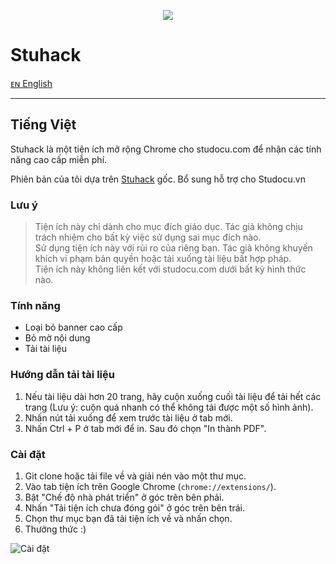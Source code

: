 <p align="center">
<img src="https://user-images.githubusercontent.com/67743899/159747006-f38ea4c4-107d-41e6-b570-1bcd9458aced.png">
</p>

# Stuhack

[ᴇɴ English](./README.en.md)

---

## Tiếng Việt

Stuhack là một tiện ích mở rộng Chrome cho studocu.com để nhận các tính năng cao cấp miễn phí.

Phiên bản của tôi dựa trên [Stuhack](https://github.com/isanchop/stuhack) gốc. Bổ sung hỗ trợ cho Studocu.vn

### Lưu ý

> Tiện ích này chỉ dành cho mục đích giáo dục. Tác giả không chịu trách nhiệm cho bất kỳ việc sử dụng sai mục đích nào.  
> Sử dụng tiện ích này với rủi ro của riêng bạn. Tác giả không khuyến khích vi phạm bản quyền hoặc tải xuống tài liệu bất hợp pháp.  
> Tiện ích này không liên kết với studocu.com dưới bất kỳ hình thức nào.

### Tính năng

- Loại bỏ banner cao cấp
- Bỏ mờ nội dung
- Tải tài liệu

### Hướng dẫn tải tài liệu

1. Nếu tài liệu dài hơn 20 trang, hãy cuộn xuống cuối tài liệu để tải hết các trang (Lưu ý: cuộn quá nhanh có thể không tải được một số hình ảnh).
2. Nhấn nút tải xuống để xem trước tài liệu ở tab mới.
3. Nhấn Ctrl + P ở tab mới để in. Sau đó chọn "In thành PDF".

### Cài đặt

1. Git clone hoặc tải file về và giải nén vào một thư mục.
2. Vào tab tiện ích trên Google Chrome (`chrome://extensions/`).
3. Bật "Chế độ nhà phát triển" ở góc trên bên phải.
4. Nhấn "Tải tiện ích chưa đóng gói" ở góc trên bên trái.
5. Chọn thư mục bạn đã tải tiện ích về và nhấn chọn.
6. Thưởng thức :)

![Cài đặt](https://user-images.githubusercontent.com/67743899/149144506-714a84a0-cd10-4155-91fe-20c39753b578.jpg)
